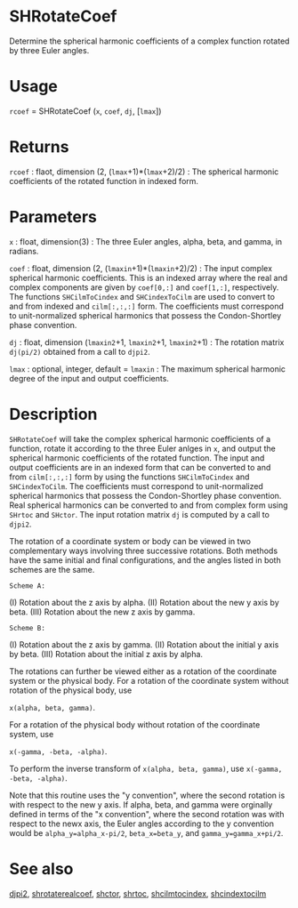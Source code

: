 # SHRotateCoef

Determine the spherical harmonic coefficients of a complex function rotated by three Euler angles.

# Usage

`rcoef` = SHRotateCoef (`x`, `coef`, `dj`, [`lmax`])

# Returns

`rcoef` : flaot, dimension (2, (`lmax`+1)\*(`lmax`+2)/2)
:   The spherical harmonic coefficients of the rotated function in indexed form.

# Parameters

`x` : float, dimension(3)
:   The three Euler angles, alpha, beta, and gamma, in radians.

`coef` : float, dimension (2, (`lmaxin`+1)\*(`lmaxin`+2)/2)
:   The input complex spherical harmonic coefficients. This is an indexed array where the real and complex components are given by `coef[0,:]` and `coef[1,:]`, respectively. The functions `SHCilmToCindex` and `SHCindexToCilm` are used to convert to and from indexed and `cilm[:,:,:]` form. The coefficients must correspond to unit-normalized spherical harmonics that possess the Condon-Shortley phase convention.

`dj` : float, dimension (`lmaxin2`+1, `lmaxin2`+1, `lmaxin2`+1)
:   The rotation matrix `dj(pi/2)` obtained from a call to `djpi2`.

`lmax` : optional, integer, default = `lmaxin`
:   The maximum spherical harmonic degree of the input and output coefficients. 

# Description

`SHRotateCoef` will take the complex spherical harmonic coefficients of a function, rotate it according to the three Euler anlges in `x`, and output the spherical harmonic coefficients of the rotated function. The input and output coefficients are in an indexed form that can be converted to and from `cilm[:,:,:]` form by using the functions `SHCilmToCindex` and `SHCindexToCilm`. The coefficients must correspond to unit-normalized spherical harmonics that possess the Condon-Shortley phase convention. Real spherical harmonics can be converted to and from complex form using `SHrtoc` and `SHctor`. The input rotation matrix `dj` is computed by a call to `djpi2`.

The rotation of a coordinate system or body can be viewed in two complementary ways involving three successive rotations. Both methods have the same initial and final configurations, and the angles listed in both schemes are the same.

`Scheme A:`

(I) Rotation about the z axis by alpha.
(II) Rotation about the new y axis by beta.
(III) Rotation about the new z axis by gamma.

`Scheme B:`

(I) Rotation about the z axis by gamma.
(II) Rotation about the initial y axis by beta.
(III) Rotation about the initial z axis by alpha.

The rotations can further be viewed either as a rotation of the coordinate system or the physical body. For a rotation of the coordinate system without rotation of the physical body, use 

`x(alpha, beta, gamma)`.

For a rotation of the physical body without rotation of the coordinate system, use 

`x(-gamma, -beta, -alpha)`.

To perform the inverse transform of `x(alpha, beta, gamma)`, use `x(-gamma, -beta, -alpha)`.

Note that this routine uses the "y convention", where the second rotation is with respect to the new y axis. If alpha, beta, and gamma were orginally defined in terms of the "x convention", where the second rotation was with respect to the newx axis, the Euler angles according to the y convention would be `alpha_y=alpha_x-pi/2`, `beta_x=beta_y`, and `gamma_y=gamma_x+pi/2`.

# See also

[djpi2](pydjpi2.html), [shrotaterealcoef](pyshrotaterealcoef.html), [shctor](pyshctor.html), [shrtoc](pyshrtoc.html), [shcilmtocindex](pyshcilmtocindex.html), [shcindextocilm](pyshcindextocilm.html)
